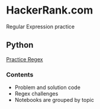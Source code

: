 # HackerRank.com
Regular Expression practice

## Python
[Practice Regex](https://www.hackerrank.com/domains/regex)

### Contents
- Problem and solution code
- Regex challenges
- Notebooks are grouped by topic

